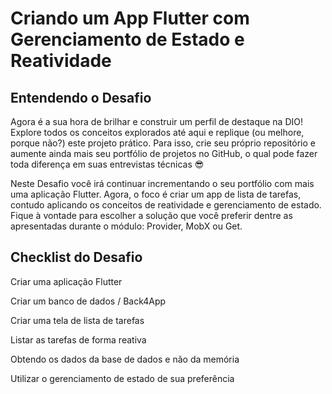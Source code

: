 # Criando um App Flutter com Gerenciamento de Estado e Reatividade

## Entendendo o Desafio

Agora é a sua hora de brilhar e construir um perfil de destaque na DIO! Explore todos os conceitos explorados até aqui e replique (ou melhore, porque não?) este projeto prático. Para isso, crie seu próprio repositório e aumente ainda mais seu portfólio de projetos no GitHub, o qual pode fazer toda diferença em suas entrevistas técnicas 😎


Neste Desafio você irá continuar incrementando o seu portfólio com mais uma aplicação Flutter. Agora, o foco é criar um app de lista de tarefas, contudo aplicando os conceitos de reatividade e gerenciamento de estado. Fique à vontade para escolher a solução que você preferir dentre as apresentadas durante o módulo: Provider, MobX ou Get.
## Checklist do Desafio

Criar uma aplicação Flutter

Criar um banco de dados / Back4App

Criar uma tela de lista de tarefas

Listar as tarefas de forma reativa

Obtendo os dados da base de dados e não da memória

Utilizar o gerenciamento de estado de sua preferência

